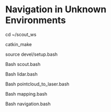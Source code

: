 # Navigation in Unknown Environments
cd ~/scout_ws

catkin_make

source devel/setup.bash

Bash scout.bash

Bash lidar.bash

Bash pointcloud_to_laser.bash

Bash mapping.bash

Bash navigation.bash
